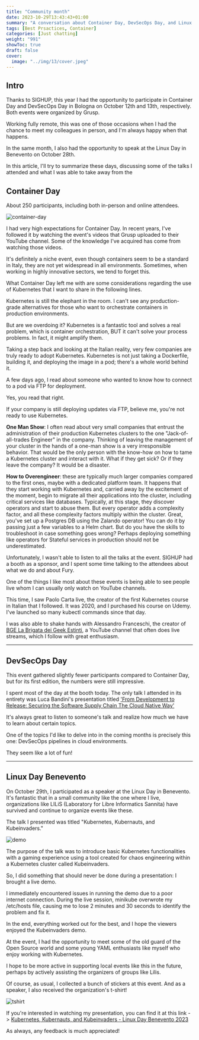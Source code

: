 ```yaml
---
title: "Community month"
date: 2023-10-29T13:43:43+01:00
summary: "A conversation about Container Day, DevSecOps Day, and Linux Day"
tags: [Best Prsactices, Container]
categories: [Just chatting]
weight: "991"
showToc: true
draft: false
cover:
  image: "../img/13/cover.jpeg"
---
```


## Intro

Thanks to SIGHUP, this year I had the opportunity to participate in Container Day and DevSecOps Day in Bologna on October 12th and 13th, respectively. Both events were organized by Grusp.

Working fully remote, this was one of those occasions when I had the chance to meet my colleagues in person, and I'm always happy when that happens. 

In the same month, I also had the opportunity to speak at the Linux Day in Benevento on October 28th. 

In this article, I'll try to summarize these days, discussing some of the talks I attended and what I was able to take away from the

## Container Day

About 250 participants, including both in-person and online attendees.

![container-day](../img/13/containerday.jpeg)

I had very high expectations for Container Day. In recent years, I've followed it by watching the event's videos that Grusp uploaded to their YouTube channel. Some of the knowledge I've acquired has come from watching those videos.

It's definitely a niche event, even though containers seem to be a standard in Italy, they are not yet widespread in all environments. Sometimes, when working in highly innovative sectors, we tend to forget this.

What Container Day left me with are some considerations regarding the use of Kubernetes that I want to share in the following lines.

Kubernetes is still the elephant in the room. I can't see any production-grade alternatives for those who want to orchestrate containers in production environments.

But are we overdoing it? Kubernetes is a fantastic tool and solves a real problem, which is container orchestration, BUT it can't solve your process problems. In fact, it might amplify them.

Taking a step back and looking at the Italian reality, very few companies are truly ready to adopt Kubernetes. Kubernetes is not just taking a Dockerfile, building it, and deploying the image in a pod; there's a whole world behind it.

A few days ago, I read about someone who wanted to know how to connect to a pod via FTP for deployment.

Yes, you read that right.

If your company is still deploying updates via FTP, believe me, you're not ready to use Kubernetes.

**One Man Show**: I often read about very small companies that entrust the administration of their production Kubernetes clusters to the one "Jack-of-all-trades Engineer" in the company. Thinking of leaving the management of your cluster in the hands of a one-man show is a very irresponsible behavior. That would be the only person with the know-how on how to tame a Kubernetes cluster and interact with it. What if they get sick? Or if they leave the company? It would be a disaster.

**How to Overengineer**: these are typically much larger companies compared to the first ones, maybe with a dedicated platform team. It happens that they start working with Kubernetes and, carried away by the excitement of the moment, begin to migrate all their applications into the cluster, including critical services like databases. Typically, at this stage, they discover operators and start to abuse them.
But every operator adds a complexity factor, and all these complexity factors multiply within the cluster.
Great, you've set up a Postgres DB using the Zalando operator! You can do it by passing just a few variables to a Helm chart. But do you have the skills to troubleshoot in case something goes wrong?
Perhaps deploying something like operators for Stateful services in production should not be underestimated.

Unfortunately, I wasn't able to listen to all the talks at the event. SIGHUP had a booth as a sponsor, and I spent some time talking to the attendees about what we do and about Fury.

One of the things I like most about these events is being able to see people live whom I can usually only watch on YouTube channels.

This time, I saw Paolo Carta live, the creator of the first Kubernetes course in Italian that I followed. It was 2020, and I purchased his course on Udemy. I've launched so many kubectl commands since that day.

I was also able to shake hands with Alessandro Franceschi, the creator of [BGE La Brigata dei Geek Estinti](https://www.youtube.com/@laBrigatadeiGeekEstinti), a YouTube channel that often does live streams, which I follow with great enthusiasm.

___

## DevSecOps Day

This event gathered slightly fewer participants compared to Container Day, but for its first edition, the numbers were still impressive.


I spent most of the day at the booth today. The only talk I attended in its entirety was Luca Bandini's presentation titled ['From Development to Release: Securing the Software Supply Chain The Cloud Native Way'](https://2023.devsecopsday.it/talks_speakers/) 

It's always great to listen to someone's talk and realize how much we have to learn about certain topics.

One of the topics I'd like to delve into in the coming months is precisely this one: DevSecOps pipelines in cloud environments. 

They seem like a lot of fun!
___

## Linux Day Benevento

On October 29th, I participated as a speaker at the Linux Day in Benevento. It's fantastic that in a small community like the one where I live, organizations like LILiS (Laboratory for Libre Informatics Sannita) have survived and continue to organize events like these.

The talk I presented was titled "Kubernetes, Kubernauts, and Kubeinvaders."

![demo](../img/13/demo.png)

The purpose of the talk was to introduce basic Kubernetes functionalities with a gaming experience using a tool created for chaos engineering within a Kubernetes cluster called Kubeinvaders.

So, I did something that should never be done during a presentation: I brought a live demo.

I immediately encountered issues in running the demo due to a poor internet connection. During the live session, minikube overwrote my /etc/hosts file, causing me to lose 2 minutes and 30 seconds to identify the problem and fix it.

In the end, everything worked out for the best, and I hope the viewers enjoyed the Kubeinvaders demo.

At the event, I had the opportunity to meet some of the old guard of the Open Source world and some young YAML enthusiasts like myself who enjoy working with Kubernetes.

I hope to be more active in supporting local events like this in the future, perhaps by actively assisting the organizers of groups like Lilis.

Of course, as usual, I collected a bunch of stickers at this event. And as a speaker, I also received the organization's t-shirt!

![tshirt](../img/13/tshirt.jpg)

If you're interested in watching my presentation, you can find it at this link -> [Kubernetes, Kubernauts, and Kubeinvaders - Linux Day Benevento 2023](https://www.youtube.com/watch?t=2142&v=1tHkEfbGjgE&feature=youtu.be)

As always, any feedback is much appreciated!